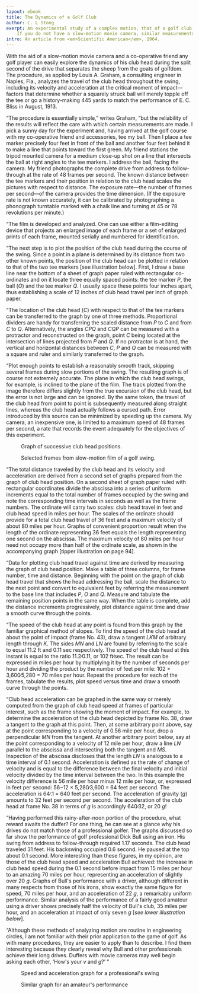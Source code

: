 ```yaml
---
layout: ebook
title: The Dynamics of a Golf Club
author: C. L Stong
exerpt: An experimental study of a complex motion, that of a golf club, is outlined.
    If you do not have a slow-motion movie camera, similar measurements can be made using the stroboscopic picture.
intro: An article from <em>Scientific American</em>, 1964.
---
```


With the aid of a slow-motion movie camera and a co-operative friend any golf player can easily explore the dynamics of his club head during the split second of the drive that separates the sheep from the goats of golfdom.
The procedure, as applied by Louis A. Graham, a consulting engineer in Naples, Fla., analyzes the travel of the club head throughout the swing, including its velocity and acceleration at the critical moment of impact&mdash;factors that determine whether a squarely struck ball will merely topple off the tee or go a history-making 445 yards to match the performance of E. C. Bliss in August, 1913.

&ldquo;The procedure is essentially simple,&rdquo; writes Graham, &ldquo;but the reliability of the results will reflect the care with which certain measurements are made.
I pick a sunny day for the experiment and, having arrived at the golf course with my co-operative friend and accessories, tee my ball.
Then I place a tee marker precisely four feet in front of the ball and another four feet behind it to make a line that points toward the first green.
My friend stations the tripod mounted camera for a medium close-up shot on a line that intersects the ball at right angles to the tee markers.
I address the bail, facing the camera.
My friend photographs the complete drive from address to follow-through at the rate of 48 frames per second.
The known distance between the tee markers and their position in relation to the club head scales the pictures with respect to distance.
The exposure rate&mdash;the number of frames per second&mdash;of the camera provides the time dimension.
(If the exposure rate is not known accurately, it can be calibrated by photographing a phonograph turntable marked with a chalk line and turning at 45 or 78 revolutions per minute.)


&ldquo;The film is developed and analyzed.
One can use either a film-editing device that projects an enlarged image of each frame or a set of enlarged prints of each frame, mounted serially and numbered for identification.

&ldquo;The next step is to plot the position of the club head during the course of the swing.
Since a point in a plane is determined by its distance from two other known points, the position of the club head can be plotted in relation to that of the two tee markers [see illustration below].
First, I draw a base line near the bottom of a sheet of graph paper ruled with rectangular co-ordinates and on it locate three equally spaced points:
    the tee marker <i>P</i>, the ball (<i>O</i>) and the tee marker <i>Q</i>.
I usually space these points four inches apart, thus establishing a scale of 12 inches of club head travel per inch of graph paper.

&ldquo;The location of the club head (<i>C</i>) with respect to that of the tee markers can be transferred to the graph by one of three methods.
Proportional dividers are handy for transferring the scaled distance from <i>P</i> to <i>C</i> and from <i>C</i> to <i>Q</i>.
Alternatively, the angles <i>CPQ</i> and <i>CQP</i> can be measured with a protractor and reconstructed on the graph, point <i>C</i> being located at the intersection of lines projected from <i>P</i> and <i>Q</i>.
If no protractor is at hand, the vertical and horizontal distances between <i>C</i>, <i>P</i> and <i>Q</i> can be measured with a square and ruler and similarly transferred to the graph.

&ldquo;Plot enough points to establish a reasonably smooth track, skipping several frames during slow portions of the swing.
The resulting graph is of course not extremely accurate.
The plane in which the club head swings, for example, is inclined to the plane of the film.
The track plotted from the image therefore differs slightly from the true excursion of the club head, but the error is not large and can be ignored.
By the same token, the travel of the club head from point to point is subsequently measured along straight lines, whereas the club head actually follows a cursed path.
Error introduced by this source can be minimized by speeding up the camera.
My camera, an inexpensive one, is limited to a maximum speed of 48 frames per second, a rate that records the event adequately for the objectives of this experiment.

<figure>
<figcaption>
    Graph of successive club head positions.
</figcaption>
</figure>

<figure>
<figcaption>
    Selected frames from slow-motion film of a golf swing.
</figcaption>
</figure>

&ldquo;The total distance traveled by the club head and its velocity and acceleration are derived from a second set of graphs prepared from the graph of club head position.
On a second sheet of graph paper ruled with rectangular coordinates divide the abscissa into a series of uniform increments equal to the total number of frames occupied by the swing and note the corresponding time intervals in seconds as well as the frame numbers.
The ordinate will carry two scales: club head travel in feet and club head speed in miles per hour.
The scales of the ordinate should provide for a total club head travel of 36 feet and a maximum velocity of about 80 miles per hour.
Graphs of convenient proportion result when the length of the ordinate representing 36 feet equals the length representing one second on the abscissa.
The maximum velocity of 80 miles per hour need not occupy more than half of the ordinate scale, as shown in the accompanying graph [tipper illustration on page 94].

&ldquo;Data for plotting club head travel against time are derived by measuring the graph of club head position.
Make a table of three columns, for frame number, time and distance.
Beginning with the point on the graph of club head travel that shows the head addressing the ball, scale the distance to the next point and convert to equivalent feet by referring the measurement to the base line that includes <i>P</i>, <i>O</i> and <i>Q</i>.
Measure and tabulate the remaining position points in the same way.
When the table is complete, add the distance increments progressively, plot distance against time and draw a smooth curve through the points.

&ldquo;The speed of the club head at any point is found from this graph by the familiar graphical method of slopes.
To find the speed of the club head at about the point of impact (frame No. 43), draw a tangent <i>LKM</i> of arbitrary length through <i>K</i>.
The sides <i>MN</i> and <i>LN</i> are found by referring to the scale to equal 11.2 ft and 0.11 sec respectively.
The speed of the club head at this instant is equal to the ratio 11.2&#8725;0.11, or 102 ft&#8725;sec.
The result can be expressed in miles per hour by multiplying it by the number of seconds per hour and dividing the product by the number of feet per mile:
    102 &times; 3,600&#8725;5,280 = 70 miles per hour.
Repeat the procedure for each of the frames, tabulate the results, plot speed versus time and draw a smooth curve through the points.

&ldquo;Club head acceleration can be graphed in the same way or merely computed from the graph of club head speed at frames of particular interest, such as the frame showing the moment of impact.
For example, to determine the acceleration of the club head depicted by frame No. 38, draw a tangent to the graph at this point.
Then, at some arbitrary point above, say at the point corresponding to a velocity of 0.56 mile per hour, drop a perpendicular <i>MN</i> from the tangent.
At another arbitrary point below, say at the point corresponding to a velocity of 12 mile per hour, draw a line <i>LN</i> parallel to the abscissa and intersecting both the tangent and <i>MS</i>.
Inspection of the abscissa discloses that the length <i>LN</i> is analogous to a time interval of 0.1 second.
Acceleration is defined as the rate of change of velocity and is equal to the difference between the final velocity and initial velocity divided by the time interval between the two.
In this example the velocity difference is 56 mile per hour minus 12 mile per hour, or, expressed in feet per second: 56&minus;12 &times; 5,280&#8725;3,600 = 64 feet per second.
The acceleration is 64&#8725;.1 = 640 feet per second.
The acceleration of gravity (<i>g</i>) amounts to 32 feet per second per second.
The acceleration of the club head at frame No. 38 in terms of <i>g</i> is accordingly 640&#8725;32, or 20 <i>g</i>!

&ldquo;Having performed this rainy-after-noon portion of the procedure, what reward awaits the duffer?
For one thing, he can see at a glance why his drives do not match those of a professional golfer.
The graphs discussed so far show the performance of golf professional Dick Bull using an iron.
His swing from address to follow-through required 1.17 seconds.
The club head traveled 31 feet.
His backswing occupied 0.6 second.
He paused at the top about 0.1 second.
More interesting than these figures, in my opinion, are those of the club head speed and acceleration Bull achieved: the increase in club head speed during the 0.1 second before impact from 15 miles per hour to an amazing 70 miles per hour, representing an acceleration of slightly over 20 <i>g</i>.
Graphs of Bull&#39;s performance with a driver, although different in many respects from those of his irons, show exactly the same figure for speed, 70 miles per hour, and an acceleration of 22 <i>g</i>, a remarkably uniform performance.
Similar analysis of the performance of a fairly good amateur using a driver shows precisely half the velocity of Bull&#39;s club, 35 miles per hour, and an acceleration at impact of only seven <i>g</i> [<em>see lower illustration below</em>].

&ldquo;Although these methods of analyzing motion are routine in engineering circles, I am not familiar with their prior application to the game of golf.
As with many procedures, they are easier to apply than to describe.
I find them interesting because they clearly reveal why Bull and other professionals achieve their long drives.
Duffers with movie cameras may well begin asking each other, &lsquo;How&#39;s your <i>v</i> and <i>g</i>?&rsquo; &rdquo;

<figure>
<figcaption>
    Speed and acceleration graph for a professional&#39;s swing
</figcaption>
</figure>

<figure>
<figcaption>
    Similar graph for an amateur&#39;s performance
</figcaption>
</figure>


